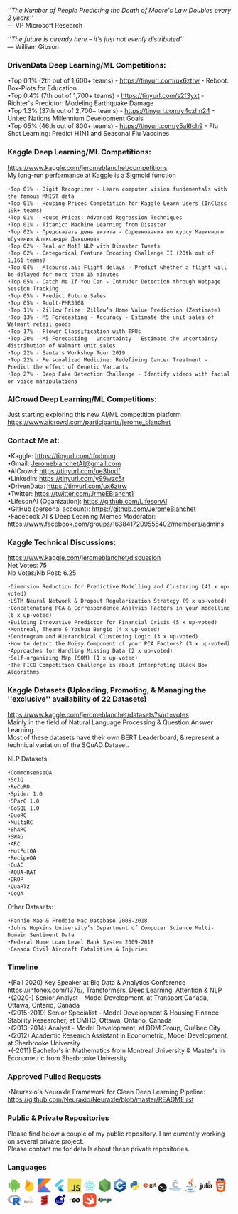 *''The Number of People Predicting the Death of Moore's Law Doubles every 2 years''*   
― VP Microsoft Research   

*''The future is already here – it's just not evenly distributed''*   
― William Gibson   

### DrivenData Deep Learning/ML Competitions:
•Top 0.1% (2th out of 1,600+ teams) - https://tinyurl.com/ux6ztrw - Reboot: Box-Plots for Education   
•Top 0.4% (7th out of 1,700+ teams) - https://tinyurl.com/s2f3yxt - Richter's Predictor: Modeling Earthquake Damage   
•Top 1.3% (37th out of 2,700+ teams) - https://tinyurl.com/y4czhn24 - United Nations Millennium Development Goals   
•Top 05% (46th out of 800+ teams) - https://tinyurl.com/y5al6ch9 - Flu Shot Learning: Predict H1N1 and Seasonal Flu Vaccines 

### Kaggle Deep Learning/ML Competitions:   
https://www.kaggle.com/jeromeblanchet/competitions   
My long-run performance at Kaggle is a Sigmoid function
```
•Top 01% - Digit Recognizer - Learn computer vision fundamentals with the famous MNIST data   
•Top 01% - Housing Prices Competition for Kaggle Learn Users (InClass 19k+ teams)   
•Top 01% - House Prices: Advanced Regression Techniques   
•Top 01% - Titanic: Machine Learning from Disaster   
•Top 02% - Предсказать день визита - Соревнования по курсу Машинного обучения Александра Дьяконова      
•Top 02% - Real or Not? NLP with Disaster Tweets   
•Top 02% - Categorical Feature Encoding Challenge II (20th out of 1,161 teams)  
•Top 04% - Mlcourse.ai: Flight delays - Predict whether a flight will be delayed for more than 15 minutes   
•Top 05% - Catch Me If You Can - Intruder Detection through Webpage Session Tracking   
•Top 05% - Predict Future Sales   
•Top 05% - Adult-PMR3508   
•Top 11% - Zillow Prize: Zillow’s Home Value Prediction (Zestimate)  
•Top 13% - M5 Forecasting - Accuracy - Estimate the unit sales of Walmart retail goods   
•Top 17% - Flower Classification with TPUs   
•Top 20% - M5 Forecasting - Uncertainty - Estimate the uncertainty distribution of Walmart unit sales   
•Top 22% - Santa's Workshop Tour 2019   
•Top 22% - Personalized Medicine: Redefining Cancer Treatment - Predict the effect of Genetic Variants      
•Top 27% - Deep Fake Detection Challenge - Identify videos with facial or voice manipulations   
```

### AICrowd Deep Learning/ML Competitions:
Just starting exploring this new AI/ML competition platform https://www.aicrowd.com/participants/jerome_blanchet   

### Contact Me at:
•Kaggle: https://tinyurl.com/tfodmng    
•Gmail: JeromeblanchetAI@gmail.com   
•AICrowd: https://tinyurl.com/ue3bodf   
•LinkedIn: https://tinyurl.com/y99wzc5r  
•DrivenData: https://tinyurl.com/ux6ztrw     
•Twitter: https://twitter.com/JrmeEBlancht1    
•LifesonAI (Oganization): https://github.com/LifesonAI   
•GitHub (personal account): https://github.com/JeromeBlanchet  
•Facebook AI & Deep Learning Memes Moderator: https://www.facebook.com/groups/1638417209555402/members/admins   

### Kaggle Technical Discussions:
https://www.kaggle.com/jeromeblanchet/discussion   
Net Votes: 75   
Nb Votes/Nb Post: 6.25   
```
•Dimension Reduction for Predictive Modelling and Clustering (41 x up-voted)   
•LSTM Neural Network & Dropout Regularization Strategy (9 x up-voted)   
•Concatenating PCA & Correspondence Analysis Factors in your modelling (6 x up-voted)   
•Building Innovative Predictor for Financial Crisis (5 x up-voted)   
•Montreal, Theano & Yoshua Bengio (4 x up-voted)   
•Dendrogram and Hierarchical Clustering Logic (3 x up-voted)   
•How to detect the Noisy Component of your PCA Factors? (3 x up-voted)   
•Approaches for Handling Missing Data (2 x up-voted)   
•Self-organizing Map (SOM) (1 x up-voted)   
•The FICO Competition Challenge is about Interpreting Black Box Algorithms      
```
### Kaggle Datasets (Uploading, Promoting, & Managing the ''exclusive'' availability of 22 Datasets)
https://www.kaggle.com/jeromeblanchet/datasets?sort=votes   
Mainly in the field of Natural Language Processing & Question Answer Learning.   
Most of these datasets have their own BERT Leaderboard, & represent a technical variation of the SQuAD Dataset.   

NLP Datasets:   
```
•CommonsenseQA   
•SciQ   
•ReCoRD   
•Spider 1.0   
•SParC 1.0   
•CoSQL 1.0   
•DuoRC   
•MultiRC   
•ShARC   
•SWAG   
•ARC   
•HotPotQA   
•RecipeQA   
•QuAC   
•AQUA-RAT   
•DROP   
•QuaRTz   
•CoQA   
```
Other Datasets:   
```
•Fannie Mae & Freddie Mac Database 2008-2018   
•Johns Hopkins University’s Department of Computer Science Multi-Domain Sentiment Data   
•Federal Home Loan Level Bank System 2009-2018   
•Canada Civil Aircraft Fatalities & Injuries   
```
### Timeline
•(Fall 2020) Key Speaker at Big Data & Analytics Conference https://infonex.com/1376/, Transformers, Deep Learning, Attention & NLP         
•(2020-) Senior Analyst - Model Development, at Transport Canada, Ottawa, Ontario, Canada            
•(2015-2019) Senior Specialist - Model Development & Housing Finance Stability Researcher, at CMHC, Ottawa, Ontario, Canada         
•(2013-2014) Analyst - Model Development, at DDM Group, Québec City         
•(2012) Academic Research Assistant in Econometric, Model Development, at Sherbrooke University          
•(-2011) Bachelor's in Mathematics from Montreal University & Master's in Econometric from Sherbrooke University          

### Approved Pulled Requests
•Neuraxio's Neuraxle Framework for Clean Deep Learning Pipeline: https://github.com/Neuraxio/Neuraxle/blob/master/README.rst   

### Public & Private Repositories
Please find below a couple of my public repository. I am currently working on several private project.   
Please contact me for details about these private repositories.   

### Languages
<code><img height="30" src="https://raw.githubusercontent.com/github/explore/80688e429a7d4ef2fca1e82350fe8e3517d3494d/topics/android/android.png"></code>
<code><img height="30" src="https://raw.githubusercontent.com/github/explore/80688e429a7d4ef2fca1e82350fe8e3517d3494d/topics/firebase/firebase.png"></code>
<code><img height="30" src="https://raw.githubusercontent.com/github/explore/80688e429a7d4ef2fca1e82350fe8e3517d3494d/topics/kotlin/kotlin.png"></code>
<code><img height="30" src="https://raw.githubusercontent.com/github/explore/80688e429a7d4ef2fca1e82350fe8e3517d3494d/topics/flutter/flutter.png"></code>
<code><img height="30" src="https://raw.githubusercontent.com/github/explore/80688e429a7d4ef2fca1e82350fe8e3517d3494d/topics/javascript/javascript.png"></code>
<code><img height="30" src="https://raw.githubusercontent.com/github/explore/80688e429a7d4ef2fca1e82350fe8e3517d3494d/topics/react/react.png"></code>
<code><img height="30" src="https://raw.githubusercontent.com/github/explore/80688e429a7d4ef2fca1e82350fe8e3517d3494d/topics/nodejs/nodejs.png"></code>
<code><img height="30" src="https://raw.githubusercontent.com/github/explore/80688e429a7d4ef2fca1e82350fe8e3517d3494d/topics/cpp/cpp.png"></code>
<code><img height="30" src="https://raw.githubusercontent.com/github/explore/80688e429a7d4ef2fca1e82350fe8e3517d3494d/topics/python/python.png"></code>
<code><img height="30" src="https://raw.githubusercontent.com/github/explore/80688e429a7d4ef2fca1e82350fe8e3517d3494d/topics/git/git.png"></code>
<code><img height="20" src="https://raw.githubusercontent.com/github/explore/80688e429a7d4ef2fca1e82350fe8e3517d3494d/topics/terminal/terminal.png"></code>
<code><img height="30" src="https://raw.githubusercontent.com/github/explore/80688e429a7d4ef2fca1e82350fe8e3517d3494d/topics/c/c.png"></code>
<code><img height="30" src="https://raw.githubusercontent.com/github/explore/80688e429a7d4ef2fca1e82350fe8e3517d3494d/topics/java/java.png"></code>
<code><img height="30" src="https://raw.githubusercontent.com/github/explore/80688e429a7d4ef2fca1e82350fe8e3517d3494d/topics/julia/julia.png"></code>
<code><img height="30" src="https://raw.githubusercontent.com/github/explore/80688e429a7d4ef2fca1e82350fe8e3517d3494d/topics/html/html.png"></code>
<code><img height="30" src="https://raw.githubusercontent.com/github/explore/80688e429a7d4ef2fca1e82350fe8e3517d3494d/topics/r/r.png"></code>
<code><img height="30" src="https://raw.githubusercontent.com/github/explore/80688e429a7d4ef2fca1e82350fe8e3517d3494d/topics/mysql/mysql.png"></code>
<code><img height="30" src="https://raw.githubusercontent.com/github/explore/80688e429a7d4ef2fca1e82350fe8e3517d3494d/topics/scala/scala.png"></code>
<code><img height="30" src="https://raw.githubusercontent.com/github/explore/80688e429a7d4ef2fca1e82350fe8e3517d3494d/topics/lua/lua.png"></code>
<code><img height="30" src="https://raw.githubusercontent.com/github/explore/80688e429a7d4ef2fca1e82350fe8e3517d3494d/topics/go/go.png"></code>
<code><img height="30" src="https://raw.githubusercontent.com/github/explore/80688e429a7d4ef2fca1e82350fe8e3517d3494d/topics/swift/swift.png"></code>
<code><img height="30" src="https://raw.githubusercontent.com/github/explore/80688e429a7d4ef2fca1e82350fe8e3517d3494d/topics/django/django.png"></code>





